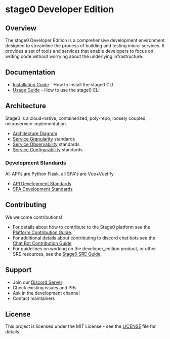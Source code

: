 # stage0 Developer Edition

## Overview

The stage0 Developer Edition is a comprehensive development environment designed to streamline the process of building and testing micro-services. It provides a set of tools and services that enable developers to focus on writing code without worrying about the underlying infrastructure.

## Documentation

- [Installation Guide](./docs/installation.md) - How to install the stage0 CLI
- [Usage Guide](./docs/usage.md) - How to use the stage0 CLI

## Architecture
Stage0 is a cloud-native, containerized, poly-repo, loosely coupled, microservice implementation.
- [Architecture Diagram](./docs/ARCHITECTURE.md)
- [Service Granularity](./docs/service-granularity.md) standards
- [Service Observability](./docs/service-observability.md) standards
- [Service Configurability](./docs/service-configurability.md) standards

### Development Standards
All API's are Python Flask, all SPA's are Vue+Vuetify
- [API Development Standards](./docs/api-standards.md) 
- [SPA Development Standards](./docs/spa-standards.md)

## Contributing

We welcome contributions! 
- For details about how to contribute to the Stage0 platform see the [Platform Contribution Guide](./docs/platform.md). 
- For additional details about contributing to discord chat bots see the [Chat Bot Contribution Guide](./docs/bot_guide.md)
- For guidelines on working on the developer_edition product, or other SRE resources, see the [Stage0 SRE Guide](./docs/sre_guide.md).

## Support

- Join our [Discord Server](https://discord.gg/agile-learning-institute)
- Check existing issues and PRs
- Ask in the development channel
- Contact maintainers

## License

This project is licensed under the MIT License - see the [LICENSE](LICENSE) file for details.
